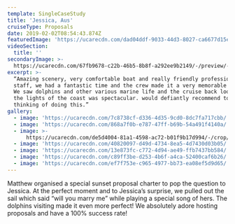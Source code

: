```yaml
---
template: SingleCaseStudy
title: 'Jessica, Aus'
cruiseType: Proposals
date: 2019-02-02T08:54:43.874Z
featuredImage: 'https://ucarecdn.com/dad04ddf-9033-44d3-8027-ca6677d15e66/'
videoSection:
  title: ''
secondaryImage: >-
  https://ucarecdn.com/67fb9678-c22b-46b5-8b8f-a292ee9b2149/-/preview/-/enhance/20/
excerpt: >-
  “Amazing scenery, very comfortable boat and really friendly professional
  staff, we had a fantastic time and the crew made it a very memorable occasion.
  We saw dolphins and other various marine life and the cruise back looking at
  the lights of the coast was spectacular. would defiantly recommend to anyone
  thinking of doing this.”
gallery:
  - image: 'https://ucarecdn.com/7c8738cf-d336-4d35-9cd0-8dc7fa717cbb/'
  - image: 'https://ucarecdn.com/868a7f0b-e787-47ff-b69b-54a491f4140a/'
  - image: >-
      https://ucarecdn.com/de5d4004-81a1-4598-ac72-b01f9b17d994/-/crop/1068x1170/0,168/-/preview/
  - image: 'https://ucarecdn.com/40820097-d49d-4734-8ea5-4d7430d03b05/'
  - image: 'https://ucarecdn.com/13e873fc-c772-4d94-ae49-ffb7437bb584/'
  - image: 'https://ucarecdn.com/c89ff3be-d253-4b6f-a4ca-52400caf6b26/'
  - image: 'https://ucarecdn.com/ef7f753e-c965-4977-bb73-ea08ef5d9d65/'
---
```

Matthew organised a special sunset proposal charter to pop the question to Jessica. At the perfect moment and to Jessica’s surprise, we pulled out the sail which said “will you marry me” while playing a special song of hers. The dolphins visiting made it even more perfect! We absolutely adore hosting proposals and have a 100% success rate!
